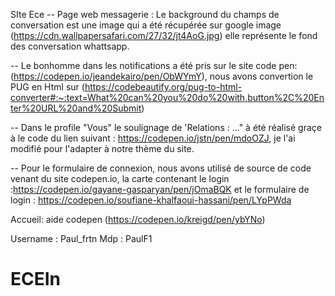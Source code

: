 SIte Ece
-- Page web messagerie : Le background du champs de conversation est une image qui a été récupérée sur google image (https://cdn.wallpapersafari.com/27/32/jt4AoG.jpg) elle représente le fond des conversation whattsapp.

-- Le bonhomme dans les notifications a été pris sur le site code pen: (https://codepen.io/jeandekairo/pen/ObWYmY), nous avons convertion le PUG en Html sur (https://codebeautify.org/pug-to-html-converter#:~:text=What%20can%20you%20do%20with,button%2C%20Enter%20URL%20and%20Submit)

-- Dans le profile "Vous" le soulignage de 'Relations : ..." à été réalisé graçe à le code du lien suivant : https://codepen.io/jstn/pen/mdoOZJ, je l'ai modifié pour l'adapter à notre thème du site.

-- Pour le formulaire de connexion, nous avons utilisé de source de code venant du site codepen.io, la carte contenant le login :https://codepen.io/gayane-gasparyan/pen/jOmaBQK et le formulaire de login : https://codepen.io/soufiane-khalfaoui-hassani/pen/LYpPWda

Accueil: aide codepen (https://codepen.io/kreigd/pen/ybYNo)



Username : Paul_frtn
Mdp : PaulF1
# ECEIn
